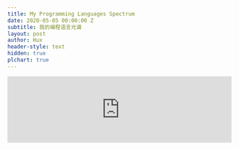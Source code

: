 ```yaml
---
title: My Programming Languages Spectrum
date: 2020-05-05 00:00:00 Z
subtitle: 我的编程语言光谱
layout: post
author: Hux
header-style: text
hidden: true
plchart: true
---
```


<iframe 
  id="chart"
  src="https://huangxuan.me/PL-chart/"
  frameborder="0" 
  scrolling="no" 
  style="width: 100%">
</iframe>
